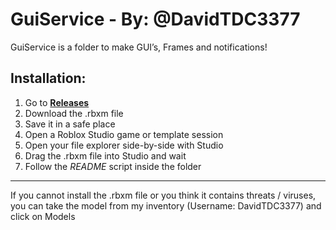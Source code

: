 # GuiService - By: @DavidTDC3377
GuiService is a folder to make GUI’s, Frames and notifications!

## Installation:

1. Go to [**Releases**](https://github.com/DavidTheRobloxDev/releases)
2. Download the .rbxm file
3. Save it in a safe place
4. Open a Roblox Studio game or template session
5. Open your file explorer side-by-side with Studio
6. Drag the .rbxm file into Studio and wait
7. Follow the *README* script inside the folder

***

If you cannot install the .rbxm file or you think it contains threats / viruses, you can take the model from my inventory (Username: DavidTDC3377) and click on Models

